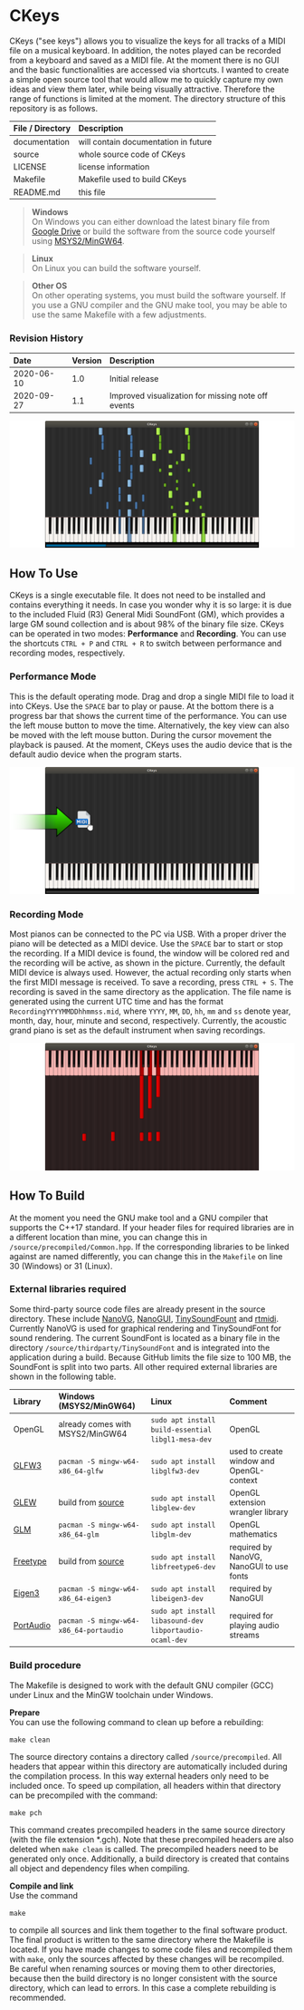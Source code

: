# CKeys

CKeys ("see keys") allows you to visualize the keys for all tracks of a MIDI file on a musical keyboard.
In addition, the notes played can be recorded from a keyboard and saved as a MIDI file.
At the moment there is no GUI and the basic functionalities are accessed via shortcuts.
I wanted to create a simple open source tool that would allow me to quickly capture my own ideas and view them later, while being visually attractive.
Therefore the range of functions is limited at the moment.
The directory structure of this repository is as follows.

| File / Directory   | Description                                       |
| :----------------- | :------------------------------------------------ |
| documentation      | will contain documentation in future              |
| source             | whole source code of CKeys                        |
| LICENSE            | license information                               |
| Makefile           | Makefile used to build CKeys                      |
| README.md          | this file                                         |


> **Windows**<br>
> On Windows you can either download the latest binary file from [Google Drive](https://drive.google.com/drive/folders/1hHQuc2BRq-ZI48p72_fX2NxdtPCdWu19?usp=sharing) or build the software from the source code yourself using [MSYS2/MinGW64](https://www.msys2.org).

> **Linux**<br>
> On Linux you can build the software yourself.

> **Other OS**<br>
> On other operating systems, you must build the software yourself. If you use a GNU compiler and the GNU make tool, you may be able to use the same Makefile with a few adjustments.

### Revision History
| Date        | Version  | Description                                         |
| :---------- | :------- | :-------------------------------------------------- |
| 2020-06-10  | 1.0      | Initial release                                     |
| 2020-09-27  | 1.1      | Improved visualization for missing note off events  |

![](documentation/Performance.png)


## How To Use
CKeys is a single executable file.
It does not need to be installed and contains everything it needs.
In case you wonder why it is so large: it is due to the included Fluid (R3) General Midi SoundFont (GM), which provides a large GM sound collection and is about 98% of the binary file size.
CKeys can be operated in two modes: **Performance** and **Recording**.
You can use the shortcuts `CTRL + P` and `CTRL + R` to switch between performance and recording modes, respectively.


### Performance Mode
This is the default operating mode.
Drag and drop a single MIDI file to load it into CKeys.
Use the `SPACE` bar to play or pause.
At the bottom there is a progress bar that shows the current time of the performance.
You can use the left mouse button to move the time.
Alternatively, the key view can also be moved with the left mouse button.
During the cursor movement the playback is paused.
At the moment, CKeys uses the audio device that is the default audio device when the program starts.

![](documentation/DragDrop.png)


### Recording Mode
Most pianos can be connected to the PC via USB.
With a proper driver the piano will be detected as a MIDI device.
Use the `SPACE` bar to start or stop the recording.
If a MIDI device is found, the window will be colored red and the recording will be active, as shown in the picture.
Currently, the default MIDI device is always used.
However, the actual recording only starts when the first MIDI message is received.
To save a recording, press `CTRL + S`.
The recording is saved in the same directory as the application.
The file name is generated using the current UTC time and has the format `RecordingYYYYMMDDhhmmss.mid`, where
`YYYY`, `MM`, `DD`, `hh`, `mm` and `ss` denote year, month, day, hour, minute and second, respectively.
Currently, the acoustic grand piano is set as the default instrument when saving recordings.

![](documentation/Recording.png)


## How To Build
At the moment you need the GNU make tool and a GNU compiler that supports the C++17 standard.
If your header files for required libraries are in a different location than mine, you can change this in `/source/precompiled/Common.hpp`.
If the corresponding libraries to be linked against are named differently, you can change this in the `Makefile` on line 30 (Windows) or 31 (Linux).

### External libraries required
Some third-party source code files are already present in the source directory. These include
[NanoVG](https://github.com/memononen/nanovg), [NanoGUI](https://github.com/wjakob/nanogui), [TinySoundFount](https://github.com/schellingb/TinySoundFont) and [rtmidi](https://github.com/thestk/rtmidi).
Currently NanoVG is used for graphical rendering and TinySoundFont for sound rendering.
The current SoundFont is located as a binary file in the directory `/source/thirdparty/TinySoundFont` and is integrated into the application during a build.
Because GitHub limits the file size to 100 MB, the SoundFont is split into two parts.
All other required external libraries are shown in the following table.


| Library                                      | Windows (MSYS2/MinGW64)                               | Linux                                                   | Comment                                          |
| :------------------------------------------- | :---------------------------------------------------- | :------------------------------------------------------ | :----------------------------------------------- |
| OpenGL                                       | already comes with MSYS2/MinGW64                      | `sudo apt install build-essential libgl1-mesa-dev`      | OpenGL                                           |
| [GLFW3](https://github.com/glfw/glfw)        | `pacman -S mingw-w64-x86_64-glfw`                     | `sudo apt install libglfw3-dev`                         | used to create window and OpenGL-context         |
| [GLEW](http://glew.sourceforge.net)          | build from [source](http://glew.sourceforge.net)      | `sudo apt install libglew-dev`                          | OpenGL extension wrangler library                |
| [GLM](https://github.com/g-truc/glm)         | `pacman -S mingw-w64-x86_64-glm`                      | `sudo apt install libglm-dev`                           | OpenGL mathematics                               |
| [Freetype](https://www.freetype.org)         | build from [source](https://www.freetype.org)         | `sudo apt install libfreetype6-dev`                     | required by NanoVG, NanoGUI to use fonts         |
| [Eigen3](https://gitlab.com/libeigen/eigen)  | `pacman -S mingw-w64-x86_64-eigen3`                   | `sudo apt install libeigen3-dev`                        | required by NanoGUI                              |
| [PortAudio](http://www.portaudio.com)        | `pacman -S mingw-w64-x86_64-portaudio`                | `sudo apt install libasound-dev libportaudio-ocaml-dev` | required for playing audio streams               |


### Build procedure
The Makefile is designed to work with the default GNU compiler (GCC) under Linux and the MinGW toolchain under Windows.

**Prepare**<br>
You can use the following command to clean up before a rebuilding:
```
make clean
```
The source directory contains a directory called `/source/precompiled`.
All headers that appear within this directory are automatically included during the compilation process.
In this way external headers only need to be included once.
To speed up compilation, all headers within that directory can be precompiled with the command:
```
make pch
```
This command creates precompiled headers in the same source directory (with the file extension *.gch).
Note that these precompiled headers are also deleted when `make clean` is called.
The precompiled headers need to be generated only once.
Additionally, a build directory is created that contains all object and dependency files when compiling.


**Compile and link**<br>
Use the command
```
make
```
to compile all sources and link them together to the final software product.
The final product is written to the same directory where the Makefile is located.
If you have made changes to some code files and recompiled them with `make`, only the sources affected by these changes will be recompiled.
Be careful when renaming sources or moving them to other directories, because then the build directory is no longer consistent with the source directory, which can lead to errors.
In this case a complete rebuilding is recommended.

